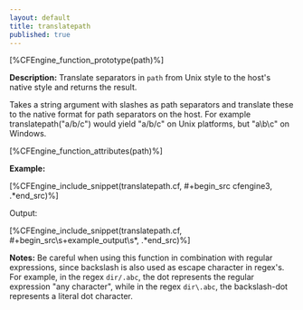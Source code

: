```yaml
---
layout: default
title: translatepath
published: true
---
```


[%CFEngine_function_prototype(path)%]

**Description:** Translate separators in `path` from Unix style to the host's
native style and returns the result.

Takes a string argument with slashes as path separators and translate
these to the native format for path separators on the host. For example
translatepath("a/b/c") would yield "a/b/c" on Unix platforms, but
"a\\b\\c" on Windows.

[%CFEngine_function_attributes(path)%]

**Example:**

[%CFEngine_include_snippet(translatepath.cf, #\+begin_src cfengine3, .*end_src)%]

Output:

[%CFEngine_include_snippet(translatepath.cf, #\+begin_src\s+example_output\s*, .*end_src)%]

**Notes:** Be careful when using this function in combination with regular
expressions, since backslash is also used as escape character in
regex's. For example, in the regex `dir/.abc`, the dot represents the
regular expression "any character", while in the regex `dir\.abc`, the
backslash-dot represents a literal dot character.
